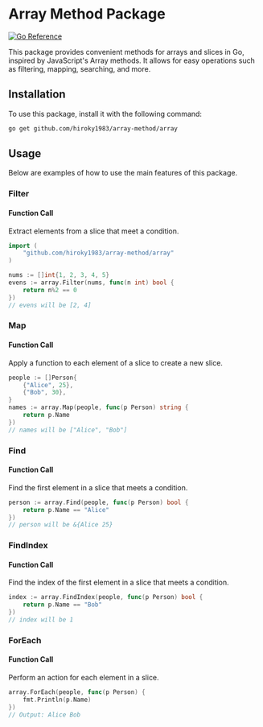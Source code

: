 # Array Method Package

[![Go Reference](https://pkg.go.dev/badge/github.com/hiroky1983/array-method.svg)](https://pkg.go.dev/github.com/hiroky1983/array-method)

This package provides convenient methods for arrays and slices in Go, inspired by JavaScript's Array methods. It allows for easy operations such as filtering, mapping, searching, and more.

## Installation

To use this package, install it with the following command:

```bash
go get github.com/hiroky1983/array-method/array
```

## Usage

Below are examples of how to use the main features of this package.

### Filter

#### Function Call

Extract elements from a slice that meet a condition.

```go
import (
    "github.com/hiroky1983/array-method/array"
)

nums := []int{1, 2, 3, 4, 5}
evens := array.Filter(nums, func(n int) bool {
    return n%2 == 0
})
// evens will be [2, 4]
```

### Map

#### Function Call

Apply a function to each element of a slice to create a new slice.

```go
people := []Person{
    {"Alice", 25},
    {"Bob", 30},
}
names := array.Map(people, func(p Person) string {
    return p.Name
})
// names will be ["Alice", "Bob"]
```

### Find

#### Function Call

Find the first element in a slice that meets a condition.

```go
person := array.Find(people, func(p Person) bool {
    return p.Name == "Alice"
})
// person will be &{Alice 25}
```

### FindIndex

#### Function Call

Find the index of the first element in a slice that meets a condition.

```go
index := array.FindIndex(people, func(p Person) bool {
    return p.Name == "Bob"
})
// index will be 1
```

### ForEach

#### Function Call

Perform an action for each element in a slice.

```go
array.ForEach(people, func(p Person) {
    fmt.Println(p.Name)
})
// Output: Alice Bob
```
